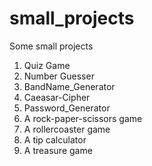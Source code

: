# small_projects
Some small projects

1) Quiz Game
2) Number Guesser
3) BandName_Generator
4) Caeasar-Cipher
5) Password_Generator
6) A rock-paper-scissors game
7) A rollercoaster game
8) A tip calculator
9) A treasure game
